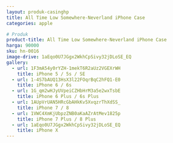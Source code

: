 ```yaml
---
layout: produk-casinghp
title: All Time Low Somewhere-Neverland iPhone Case
categories: apple

# Produk
product-title: All Time Low Somewhere-Neverland iPhone Case
harga: 90000
sku: hn-0016
image-drive: 1aEqo0U7JGgx2WkhCpSivy32jDLoSE_EQ
gallery:
  - url: 1F3mA54y0rYZH-1mekT6R2aUz2VGEXrWH
    title: iPhone 5 / 5s / SE
  - url: 1-4S7bAUQ13HsX3l22FOqrBqC2hFQ1-E0
    title: iPhone 6 / 6s
  - url: 1G_qm2wHJyUVpeiCZHbHrM3a5e2wxTsbE
    title: iPhone 6 Plus / 6s Plus
  - url: 1AUpVrUAN5HRcGbAHkKv5XvqzrThXdSS_
    title: iPhone 7 / 8
  - url: 1VWC4XmKjUbpzZNB0aKaAZrAtMev1825p
    title: iPhone 7 Plus / 8 Plus
  - url: 1aEqo0U7JGgx2WkhCpSivy32jDLoSE_EQ
    title: iPhone X
---
```

